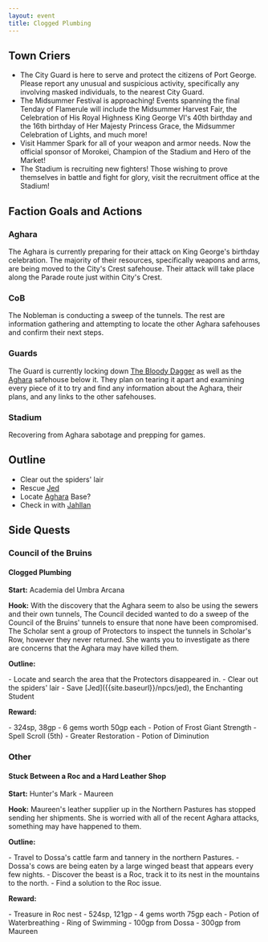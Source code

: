 ```yaml
---
layout: event
title: Clogged Plumbing
---
```

## Town Criers
- The City Guard is here to serve and protect the citizens of Port George. Please report any unusual and suspicious activity, specifically any involving masked individuals, to the nearest City Guard.
- The Midsummer Festival is approaching! Events spanning the final Tenday of Flamerule will include the Midsummer Harvest Fair, the Celebration of His Royal Highness King George VI's 40th birthday and the 16th birthday of Her Majesty Princess Grace, the Midsummer Celebration of Lights, and much more!
- Visit Hammer Spark for all of your weapon and armor needs. Now the official sponsor of Morokei, Champion of the Stadium and Hero of the Market!
- The Stadium is recruiting new fighters! Those wishing to prove themselves in battle and fight for glory, visit the recruitment office at the Stadium!

## Faction Goals and Actions
### Aghara
The Aghara is currently preparing for their attack on King George's birthday celebration. The majority of their resources, specifically weapons and arms, are being moved to the City's Crest safehouse. Their attack will take place along the Parade route just within City's Crest.

### CoB
The Nobleman is conducting a sweep of the tunnels. The rest are information gathering and attempting to locate the other Aghara safehouses and confirm their next steps.

### Guards
The Guard is currently locking down [The Bloody Dagger]({{site.baseurl}}/stores/the-bloody-dagger/) as well as the [Aghara]({{site.baseurl/factions/aghara}}) safehouse below it. They plan on tearing it apart and examining every piece of it to try and find any information about the Aghara, their plans, and any links to the other safehouses.

### Stadium
Recovering from Aghara sabotage and prepping for games.

## Outline
- Clear out the spiders' lair
- Rescue [Jed]({{site.baseurl}}/npcs/jed)
- Locate [Aghara]({{site.baseurl}}/factions/aghara) Base?
- Check in with [Jahllan]({{site.baseurl}}/npcs/jahllan-kaved)

## Side Quests

### Council of the Bruins
#### Clogged Plumbing
**Start:** Academia del Umbra Arcana

**Hook:** With the discovery that the Aghara seem to also be using the sewers and their own tunnels, The Council decided wanted to do a sweep of the Council of the Bruins' tunnels to ensure that none have been compromised. The Scholar sent a group of Protectors to inspect the tunnels in Scholar's Row, however they never returned. She wants you to investigate as there are concerns that the Aghara may have killed them.

<p class="push-0"><strong>Outline:</strong></p>
- Locate and search the area that the Protectors disappeared in.
- Clear out the spiders' lair
- Save [Jed]({{site.baseurl}}/npcs/jed), the Enchanting Student

<p class="push-0"><strong>Reward:</strong></p>
- 324sp, 38gp
- 6 gems worth 50gp each
- Potion of Frost Giant Strength
- Spell Scroll (5th) - Greater Restoration
- Potion of Diminution

### Other
#### Stuck Between a Roc and a Hard Leather Shop
**Start:** Hunter's Mark - Maureen

**Hook:** Maureen's leather supplier up in the Northern Pastures has stopped sending her shipments. She is worried with all of the recent Aghara attacks, something may have happened to them.

<p class="push-0"><strong>Outline:</strong></p>
- Travel to Dossa's cattle farm and tannery in the northern Pastures.
- Dossa's cows are being eaten by a large winged beast that appears every few nights.
- Discover the beast is a Roc, track it to its nest in the mountains to the north.
- Find a solution to the Roc issue.

<p class="push-0"><strong>Reward:</strong></p>
- Treasure in Roc nest
  - 524sp, 121gp
  - 4 gems worth 75gp each
  - Potion of Waterbreathing
  - Ring of Swimming
- 100gp from Dossa
- 300gp from Maureen
